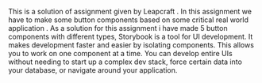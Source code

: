 This is a solution of assignment given by Leapcraft .
In this assignment we have to make some button components based on some critical real world application .
As a solution for this assignment i have made 5 button components with different types,
Storybook is a tool for UI development. It makes development faster and easier by isolating components. 
This allows you to work on one component at a time.
You can develop entire UIs without needing to start up a complex dev stack, force certain data into your database, or navigate around your application.
